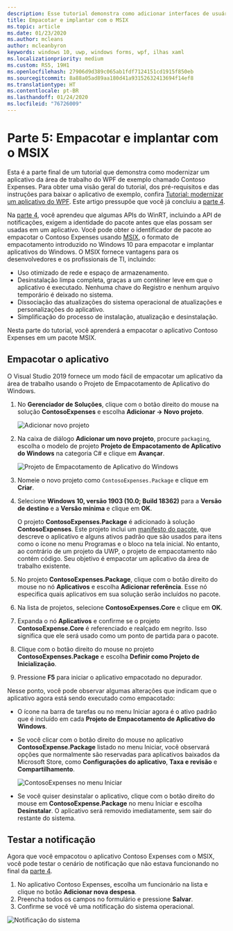 ```yaml
---
description: Esse tutorial demonstra como adicionar interfaces de usuário XAML da UWP, criar pacotes MSIX e incorporar outros componentes modernos em seu aplicativo do WPF.
title: Empacotar e implantar com o MSIX
ms.topic: article
ms.date: 01/23/2020
ms.author: mcleans
author: mcleanbyron
keywords: windows 10, uwp, windows forms, wpf, ilhas xaml
ms.localizationpriority: medium
ms.custom: RS5, 19H1
ms.openlocfilehash: 27906d9d389c065ab1fdf7124151cd1915f850eb
ms.sourcegitcommit: 8a88a05ad89aa180d41a93152632413694f14ef8
ms.translationtype: HT
ms.contentlocale: pt-BR
ms.lasthandoff: 01/24/2020
ms.locfileid: "76726009"
---
```

# <a name="part-5-package-and-deploy-with-msix"></a>Parte 5: Empacotar e implantar com o MSIX

Esta é a parte final de um tutorial que demonstra como modernizar um aplicativo da área de trabalho do WPF de exemplo chamado Contoso Expenses. Para obter uma visão geral do tutorial, dos pré-requisitos e das instruções para baixar o aplicativo de exemplo, confira [Tutorial: modernizar um aplicativo do WPF](modernize-wpf-tutorial.md). Este artigo pressupõe que você já concluiu a [parte 4](modernize-wpf-tutorial-4.md).

Na [parte 4](modernize-wpf-tutorial-4.md), você aprendeu que algumas APIs do WinRT, incluindo a API de notificações, exigem a identidade do pacote antes que elas possam ser usadas em um aplicativo. Você pode obter o identificador de pacote ao empacotar o Contoso Expenses usando [MSIX](https://docs.microsoft.com/windows/msix), o formato de empacotamento introduzido no Windows 10 para empacotar e implantar aplicativos do Windows. O MSIX fornece vantagens para os desenvolvedores e os profissionais de TI, incluindo:

- Uso otimizado de rede e espaço de armazenamento.
- Desinstalação limpa completa, graças a um contêiner leve em que o aplicativo é executado. Nenhuma chave do Registro e nenhum arquivo temporário é deixado no sistema.
- Dissociação das atualizações do sistema operacional de atualizações e personalizações do aplicativo.
- Simplificação do processo de instalação, atualização e desinstalação.

Nesta parte do tutorial, você aprenderá a empacotar o aplicativo Contoso Expenses em um pacote MSIX.

## <a name="package-the-application"></a>Empacotar o aplicativo

O Visual Studio 2019 fornece um modo fácil de empacotar um aplicativo da área de trabalho usando o Projeto de Empacotamento de Aplicativo do Windows. 

1. No **Gerenciador de Soluções**, clique com o botão direito do mouse na solução **ContosoExpenses** e escolha **Adicionar -> Novo projeto**.

    ![Adicionar novo projeto](images/wpf-modernize-tutorial/AddNewProject.png)

3. Na caixa de diálogo **Adicionar um novo projeto**, procure `packaging`, escolha o modelo de projeto **Projeto de Empacotamento de Aplicativo do Windows** na categoria C# e clique em **Avançar**.

    ![Projeto de Empacotamento de Aplicativo do Windows](images/wpf-modernize-tutorial/WAP.png)

4. Nomeie o novo projeto como `ContosoExpenses.Package` e clique em **Criar**.

5. Selecione **Windows 10, versão 1903 (10.0; Build 18362)** para a **Versão de destino** e a **Versão mínima** e clique em **OK**.

    O projeto **ContosoExpenses.Package** é adicionado à solução **ContosoExpenses**. Este projeto inclui um [manifesto do pacote](https://docs.microsoft.com/uwp/schemas/appxpackage/uapmanifestschema/schema-root), que descreve o aplicativo e alguns ativos padrão que são usados para itens como o ícone no menu Programas e o bloco na tela inicial. No entanto, ao contrário de um projeto da UWP, o projeto de empacotamento não contém código. Seu objetivo é empacotar um aplicativo da área de trabalho existente.

6. No projeto **ContosoExpenses.Package**, clique com o botão direito do mouse no nó **Aplicativos** e escolha **Adicionar referência**. Esse nó especifica quais aplicativos em sua solução serão incluídos no pacote.

6. Na lista de projetos, selecione **ContosoExpenses.Core** e clique em **OK**.

7. Expanda o nó **Aplicativos** e confirme se o projeto **ContosoExpense.Core** é referenciado e realçado em negrito. Isso significa que ele será usado como um ponto de partida para o pacote.

8. Clique com o botão direito do mouse no projeto **ContosoExpenses.Package** e escolha **Definir como Projeto de Inicialização**.

9. Pressione **F5** para iniciar o aplicativo empacotado no depurador.

Nesse ponto, você pode observar algumas alterações que indicam que o aplicativo agora está sendo executado como empacotado:

- O ícone na barra de tarefas ou no menu Iniciar agora é o ativo padrão que é incluído em cada **Projeto de Empacotamento de Aplicativo do Windows**.
- Se você clicar com o botão direito do mouse no aplicativo **ContosoExpense.Package** listado no menu Iniciar, você observará opções que normalmente são reservadas para aplicativos baixados da Microsoft Store, como **Configurações do aplicativo**, **Taxa e revisão** e **Compartilhamento**.

    ![ContosoExpenses no menu Iniciar](images/wpf-modernize-tutorial/StartMenu.png)

- Se você quiser desinstalar o aplicativo, clique com o botão direito do mouse em **ContosoExpense.Package** no menu Iniciar e escolha **Desinstalar**. O aplicativo será removido imediatamente, sem sair do restante do sistema.

## <a name="test-the-notification"></a>Testar a notificação

Agora que você empacotou o aplicativo Contoso Expenses com o MSIX, você pode testar o cenário de notificação que não estava funcionando no final da [parte 4](modernize-wpf-tutorial-4.md).

1. No aplicativo Contoso Expenses, escolha um funcionário na lista e clique no botão **Adicionar nova despesa**.
2. Preencha todos os campos no formulário e pressione **Salvar**.
3. Confirme se você vê uma notificação do sistema operacional.

![Notificação do sistema](images/wpf-modernize-tutorial/ToastNotification.png)
